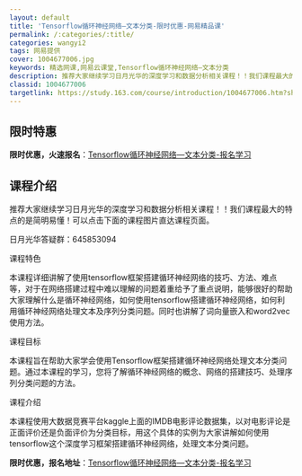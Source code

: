 ```yaml
---
layout: default
title: 'Tensorflow循环神经网络—文本分类-限时优惠-网易精品课'
permalink: /:categories/:title/
categories: wangyi2
tags: 网易提供
cover: 1004677006.jpg
keywords: 精选网课,网易云课堂,Tensorflow循环神经网络—文本分类
description: 推荐大家继续学习日月光华的深度学习和数据分析相关课程！！我们课程最大的特点的是简明易懂！可以点击下面的课程图片直达课程页
classid: 1004677006
targetlink: https://study.163.com/course/introduction/1004677006.htm?share=1&shareId=1025206652&utm_campaign=share&utm_medium=iphoneShare&utm_source=&utm_u=1025206652
---
```


## 限时特惠

**限时优惠，火速报名**：[Tensorflow循环神经网络—文本分类-报名学习](https://study.163.com/course/introduction/1004677006.htm?share=1&shareId=1025206652&utm_campaign=share&utm_medium=iphoneShare&utm_source=&utm_u=1025206652)

## 课程介绍

推荐大家继续学习日月光华的深度学习和数据分析相关课程！！我们课程最大的特点的是简明易懂！可以点击下面的课程图片直达课程页面。

日月光华答疑群：645853094



课程特色

本课程详细讲解了使用tensorflow框架搭建循环神经网络的技巧、方法、难点等，对于在网络搭建过程中难以理解的问题着重给予了重点说明，能够很好的帮助大家理解什么是循环神经网络，如何使用tensorflow搭建循环神经网络，如何利用循环神经网络处理文本及序列分类问题。同时也讲解了词向量嵌入和word2vec使用方法。



课程目标

本课程旨在帮助大家学会使用Tensorflow框架搭建循环神经网络处理文本分类问题。通过本课程的学习，您将了解循环神经网络的概念、网络的搭建技巧、处理序列分类问题的方法。



课程介绍

本课程使用大数据竞赛平台kaggle上面的IMDB电影评论数据集，以对电影评论是正面评价还是负面评价为分类目标，用这个具体的实例为大家讲解如何使用tensorflow这个深度学习框架搭建循环神经网络，处理文本分类问题。

**限时优惠，报名地址**：[Tensorflow循环神经网络—文本分类-报名学习](https://study.163.com/course/introduction/1004677006.htm?share=1&shareId=1025206652&utm_campaign=share&utm_medium=iphoneShare&utm_source=&utm_u=1025206652)

